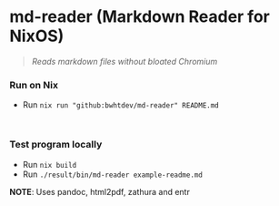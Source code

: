 # md-reader (Markdown Reader for NixOS)

> *Reads markdown files without bloated Chromium*

### Run on Nix
- Run `nix run "github:bwhtdev/md-reader" README.md`
```
```
```
```

### Test program locally
- Run `nix build`
- Run `./result/bin/md-reader example-readme.md`


**NOTE**: Uses pandoc, html2pdf, zathura and entr
